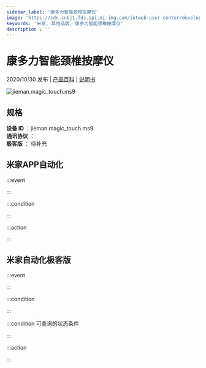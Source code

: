 ```yaml
---
sidebar_label: '康多力智能颈椎按摩仪'
image: 'https://cdn.cnbj1.fds.api.mi-img.com/iotweb-user-center/developer_1678870953153FytFxwzT.png?GalaxyAccessKeyId=AKVGLQWBOVIRQ3XLEW&Expires=9223372036854775807&Signature=wIJI3acG27QQd78N9FV43nEdnrY='
keywords: '米家, 其他品牌, 康多力智能颈椎按摩仪'
description : ''
---
```

# 康多力智能颈椎按摩仪

2020/10/30 发布 | [产品百科](https://home.mi.com/webapp/content/baike/product/index.html?model=jieman.magic_touch.ms9/) | [说明书](https://home.mi.com/views/introduction.html?model=jieman.magic_touch.ms9&region=cn)

![jieman.magic_touch.ms9](https://cdn.cnbj1.fds.api.mi-img.com/iotweb-user-center/developer_1678870953153FytFxwzT.png?GalaxyAccessKeyId=AKVGLQWBOVIRQ3XLEW&Expires=9223372036854775807&Signature=wIJI3acG27QQd78N9FV43nEdnrY=)

## 规格  
> 
**设备 ID** ：jieman.magic_touch.ms9  
**通讯协议** ：  
**极客版**  ： 待补充 


## 米家APP自动化  

:::event  

:::

:::condition  

:::

:::action   

:::

## 米家自动化极客版  

:::event  

:::

:::condition  

:::

:::condition 可查询的状态条件  

:::

:::action  

:::

        
